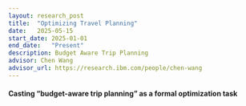 ```yaml
---
layout: research_post
title:  "Optimizing Travel Planning"
date:   2025-05-15
start_date: 2025-01-01
end_date:   "Present"
description: Budget Aware Trip Planning
advisor: Chen Wang
advisor_url: https://research.ibm.com/people/chen-wang
---
```


<div class="project-content layout-centered-yt">
  <h4>Casting “budget-aware trip planning” as a formal optimization task</h4>
  
  
  <p>
    
  </p>

</div>

